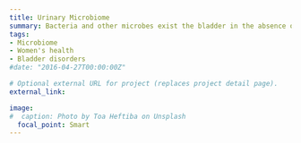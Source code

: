 ```yaml
---
title: Urinary Microbiome
summary: Bacteria and other microbes exist the bladder in the absence of infection. How these bacteria relate to non-infectious bladder disorders is largely unknown.
tags:
- Microbiome
- Women's health
- Bladder disorders
#date: "2016-04-27T00:00:00Z"

# Optional external URL for project (replaces project detail page).
external_link:

image:
#  caption: Photo by Toa Heftiba on Unsplash
  focal_point: Smart
---
```


